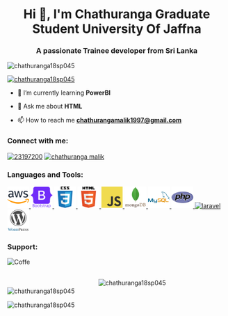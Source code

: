 <h1 align="center">Hi 👋, I'm Chathuranga Graduate Student University Of Jaffna</h1>
<h3 align="center">A passionate Trainee developer from Sri Lanka</h3>

<p align="left"> <img src="https://komarev.com/ghpvc/?username=chathuranga18sp045&label=Profile%20views&color=0e75b6&style=flat" alt="chathuranga18sp045" /> </p>

<p align="left"> <a href="https://github.com/ryo-ma/github-profile-trophy"><img src="https://github-profile-trophy.vercel.app/?username=chathuranga18sp045" alt="chathuranga18sp045" /></a> </p>

- 🌱 I’m currently learning **PowerBI**

- 💬 Ask me about **HTML**

- 📫 How to reach me **chathurangamalik1997@gmail.com**

<h3 align="left">Connect with me:</h3>
<p align="left">
<a href="https://stackoverflow.com/users/23197200" target="blank"><img align="center" src="https://raw.githubusercontent.com/rahuldkjain/github-profile-readme-generator/master/src/images/icons/Social/stack-overflow.svg" alt="23197200" height="30" width="40" /></a>
<a href="https://fb.com/chathuranga malik" target="blank"><img align="center" src="https://raw.githubusercontent.com/rahuldkjain/github-profile-readme-generator/master/src/images/icons/Social/facebook.svg" alt="chathuranga malik" height="30" width="40" /></a>
</p>

<h3 align="left">Languages and Tools:</h3>
<p align="left">
    <a href="https://aws.amazon.com" target="_blank" rel="noreferrer">
        <img src="https://raw.githubusercontent.com/devicons/devicon/master/icons/amazonwebservices/amazonwebservices-original-wordmark.svg" alt="aws" width="50" height="50"/>
    </a>
    <a href="https://getbootstrap.com" target="_blank" rel="noreferrer">
        <img src="https://raw.githubusercontent.com/devicons/devicon/master/icons/bootstrap/bootstrap-plain-wordmark.svg" alt="bootstrap" width="50" height="50"/>
    </a>
    <a href="https://www.w3schools.com/css/" target="_blank" rel="noreferrer">
        <img src="https://raw.githubusercontent.com/devicons/devicon/master/icons/css3/css3-original-wordmark.svg" alt="css3" width="50" height="50"/>
    </a>
    <a href="https://www.w3.org/html/" target="_blank" rel="noreferrer">
        <img src="https://raw.githubusercontent.com/devicons/devicon/master/icons/html5/html5-original-wordmark.svg" alt="html5" width="50" height="50"/>
    </a>
    <a href="https://developer.mozilla.org/en-US/docs/Web/JavaScript" target="_blank" rel="noreferrer">
        <img src="https://raw.githubusercontent.com/devicons/devicon/master/icons/javascript/javascript-original.svg" alt="javascript" width="50" height="50"/>
    </a>
    <a href="https://www.mongodb.com/" target="_blank" rel="noreferrer">
        <img src="https://raw.githubusercontent.com/devicons/devicon/master/icons/mongodb/mongodb-original-wordmark.svg" alt="mongodb" width="50" height="50"/>
    </a>
    <a href="https://www.mysql.com/" target="_blank" rel="noreferrer">
        <img src="https://raw.githubusercontent.com/devicons/devicon/master/icons/mysql/mysql-original-wordmark.svg" alt="mysql" width="50" height="50"/>
    </a>
    <a href="https://www.php.net/" target="_blank" rel="noreferrer">
        <img src="https://raw.githubusercontent.com/devicons/devicon/master/icons/php/php-original.svg" alt="php" width="50" height="50"/>
    </a>
    <a href="https://laravel.com/" target="_blank" rel="noreferrer">
    <img src="https://upload.wikimedia.org/wikipedia/commons/9/9a/Laravel.svg" alt="laravel" width="50" height="50"/>
    </a>
    <a href="https://wordpress.org/" target="_blank" rel="noreferrer">
    <img src="https://raw.githubusercontent.com/devicons/devicon/master/icons/wordpress/wordpress-original.svg" alt="wordpress"     width="50" height="50"/>
    </a>
</p>

<h3 align="left">Support:</h3>
<p><a href="https://www.buymeacoffee.com/Coffe"> <img align="left" src="https://cdn.buymeacoffee.com/buttons/v2/default-yellow.png" height="50" width="210" alt="Coffe" /></a></p><br><br>

<p><img align="left" src="https://github-readme-stats.vercel.app/api/top-langs?username=chathuranga18sp045&show_icons=true&locale=en&layout=compact" alt="chathuranga18sp045" /></p>

<p>&nbsp;<img align="center" src="https://github-readme-stats.vercel.app/api?username=chathuranga18sp045&show_icons=true&locale=en" alt="chathuranga18sp045" /></p>

<p><img align="center" src="https://github-readme-streak-stats.herokuapp.com/?user=chathuranga18sp045&" alt="chathuranga18sp045" /></p>

